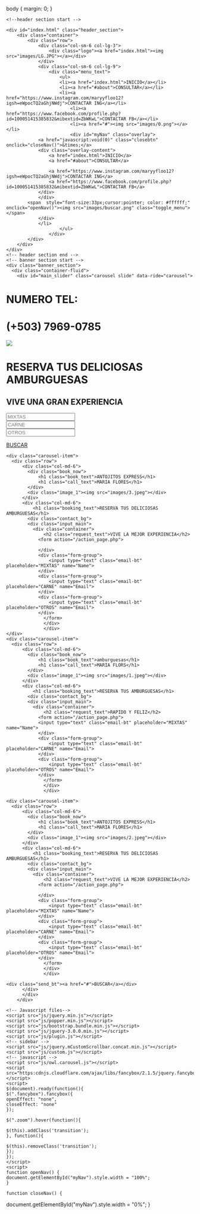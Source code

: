 
body {
   margin: 0;
}
<body>
    
    <!--header section start -->
    
    <div id="index.html" class="header_section">
        <div class="container">
            <div class="row">
                <div class="col-sm-6 col-lg-3">
                    <div class="logo"><a href="index.html"><img src="images/LG.JPG"></a></div>
                </div>
                <div class="col-sm-6 col-lg-9">
                    <div class="menu_text">
                        <ul>
                        <li><a href="index.html">INICIO</a></li>                                                    
                        <li><a href="#about">CONSULTAR</a></li>
                        <li><a href="https://www.instagram.com/maryyfloo12?igsh=eWpocTQ2aGhjNWdj">CONTACTAR ING</a></li>
                            <li><a href="https://www.facebook.com/profile.php?id=100051415385832&mibextid=ZbWKwL">CONTACTAR FB</a></li>
                            <li><a href="#"><img src="images/0.png"></a></li>
                            <div id="myNav" class="overlay">
                <a href="javascript:void(0)" class="closebtn" onclick="closeNav()">&times;</a>
                <div class="overlay-content">
                    <a href="index.html">INICIO</a>
                    <a href="#about">CONSULTAR</a>
                 
                    <a href="https://www.instagram.com/maryyfloo12?igsh=eWpocTQ2aGhjNWdj">CONTACTAR ING</a>
                    <a href="https://www.facebook.com/profile.php?id=100051415385832&mibextid=ZbWKwL">CONTACTAR FB</a>
                </div>
                </div>
            <span  style="font-size:33px;cursor:pointer; color: #ffffff;" onclick="openNav()"><img src="images/buscar.png" class="toggle_menu"></span>
                </div>  
                </li>
                        </ul>
                    </div>
            </div>
        </div>
    </div>
    <!-- header section end -->
    <!-- banner section start -->
    <div class="banner_section">
      <div class="container-fluid">
        <div id="main_slider" class="carousel slide" data-ride="carousel">
  <div class="carousel-inner">
    <div class="carousel-item active">
      <div class="row">
          <div class="col-md-6">
            <div class="book_now">
                <h1 class="book_text">NUMERO TEL:</h1>
                <h1 class="call_text">(+503) 7969-0785</h1>
            </div>
            <div class="image_1"><img src="images/1.jpeg"></div>
          </div>
          <div class="col-md-6">
              <h1 class="booking_text">RESERVA TUS DELICIOSAS AMBURGUESAS</h1>
            <div class="contact_bg">
            <div class="input_main">
              <div class="container">
                  <h2 class="request_text">VIVE UNA GRAN EXPERIENCIA</h2>
                <form action="/action_page.php">
                <div class="form-group">
                    <input type="text" class="email-bt" placeholder="MIXTAS" name="Name">
                </div>
                <div class="form-group">
                    <input type="text" class="email-bt" placeholder="CARNE" name="Email">
                </div>
                <div class="form-group">
                    <input type="text" class="email-bt" placeholder="OTROS" name="Email">
                </div>
                  </form>
                  </div> 
                  </div>
    <div class="send_bt"><a href="#">BUSCAR</a></div>
          </div>
          </div>
        </div>
    </div>


    <div class="carousel-item">
      <div class="row">
          <div class="col-md-6">
            <div class="book_now">
                <h1 class="book_text">ANTOJITOS EXPRESS</h1>
                <h1 class="call_text">MARIA FLORES</h1>
            </div>
            <div class="image_1"><img src="images/3.jpeg"></div>
          </div>
          <div class="col-md-6">
              <h1 class="booking_text">RESERVA TUS DELICIOSAS AMBURGUESAS</h1>
            <div class="contact_bg">
            <div class="input_main">
              <div class="container">
                  <h2 class="request_text">VIVE LA MEJOR EXPERIENCIA</h2>
                <form action="/action_page.php">
            
                </div>
                <div class="form-group">
                    <input type="text" class="email-bt" placeholder="MIXTAS" name="Name">
                </div>
                <div class="form-group">
                    <input type="text" class="email-bt" placeholder="CARNE" name="Email">
                </div>
                <div class="form-group">
                    <input type="text" class="email-bt" placeholder="OTROS" name="Email">
                </div>
                  </form>
                  </div> 
                  </div>
    </div>
    <div class="carousel-item">
      <div class="row">
          <div class="col-md-6">
            <div class="book_now">
                <h1 class="book_text">amburguesas</h1>
                <h1 class="call_text">MARIA FLORS</h1>
            </div>
            <div class="image_1"><img src="images/1.jpeg"></div>
          </div>
          <div class="col-md-6">
              <h1 class="booking_text">RESERVA TUS AMBURGUESAS</h1>
            <div class="contact_bg">
            <div class="input_main">
              <div class="container">
                  <h2 class="request_text">RAPIDO Y FELIZ</h2>
                <form action="/action_page.php">
                <input type="text" class="email-bt" placeholder="MIXTAS" name="Name">
                </div>
                <div class="form-group">
                    <input type="text" class="email-bt" placeholder="CARNE" name="Email">
                </div>
                <div class="form-group">
                    <input type="text" class="email-bt" placeholder="OTROS" name="Email">
                </div>
                  </form>
                  </div> 
                  </div>
    
    <div class="carousel-item">
      <div class="row">
          <div class="col-md-6">
            <div class="book_now">
                <h1 class="book_text">ANTOJITOS EXPRESS</h1>
                <h1 class="call_text">MARIA FLORES</h1>
            </div>
            <div class="image_1"><img src="images/2.jpeg"></div>
          </div>
          <div class="col-md-6">
              <h1 class="booking_text">RESERVA TUS DELICIOSAS AMBURGUESAS</h1>
            <div class="contact_bg">
            <div class="input_main">
              <div class="container">
                  <h2 class="request_text">VIVE LA MEJOR EXPERIENCIA</h2>
                <form action="/action_page.php">
            
                </div>
                <div class="form-group">
                    <input type="text" class="email-bt" placeholder="MIXTAS" name="Name">
                </div>
                <div class="form-group">
                    <input type="text" class="email-bt" placeholder="CARNE" name="Email">
                </div>
                <div class="form-group">
                    <input type="text" class="email-bt" placeholder="OTROS" name="Email">
                </div>
                  </form>
                  </div> 
                  </div>
    
    <div class="send_bt"><a href="#">BUSCAR</a></div>
          </div>
          </div>
        </div>
  </div>


    <!-- Javascript files-->
    <script src="js/jquery.min.js"></script>
    <script src="js/popper.min.js"></script>
    <script src="js/bootstrap.bundle.min.js"></script>
    <script src="js/jquery-3.0.0.min.js"></script>
    <script src="js/plugin.js"></script>
    <!-- sidebar -->
    <script src="js/jquery.mCustomScrollbar.concat.min.js"></script>
    <script src="js/custom.js"></script>
    <!-- javascript --> 
    <script src="js/owl.carousel.js"></script>
    <script src="https:cdnjs.cloudflare.com/ajax/libs/fancybox/2.1.5/jquery.fancybox.min.js"></script>
    <script>
    $(document).ready(function(){
    $(".fancybox").fancybox({
    openEffect: "none",
    closeEffect: "none"
    });
       
    $(".zoom").hover(function(){
         
    $(this).addClass('transition');
    }, function(){
         
    $(this).removeClass('transition');
    });
    });
    </script> 
    <script>
    function openNav() {
    document.getElementById("myNav").style.width = "100%";
    }

    function closeNav() {
   document.getElementById("myNav").style.width = "0%";
   }
</script>  

 
</body>
</html>
